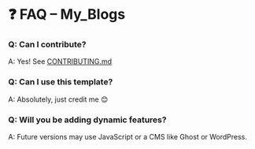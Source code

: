 # ❓ FAQ – My_Blogs

### Q: Can I contribute?
A: Yes! See [CONTRIBUTING.md](../CONTRIBUTING.md)

### Q: Can I use this template?
A: Absolutely, just credit me 😊

### Q: Will you be adding dynamic features?
A: Future versions may use JavaScript or a CMS like Ghost or WordPress.




<!-- test change for PR -->

<!-- test change for PR -->
<!-- test change for PR -->
